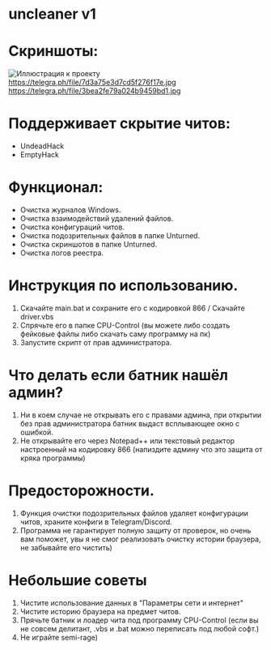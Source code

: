 # uncleaner v1

# Скриншоты:
![Иллюстрация к проекту](https://telegra.ph/file/7d3a75e3d7cd5f276f17e.jpg)
https://telegra.ph/file/7d3a75e3d7cd5f276f17e.jpg
https://telegra.ph/file/3bea2fe79a024b9459bd1.jpg

# Поддерживает скрытие читов:
- UndeadHack
- EmptyHack

# Функционал:
- Очистка журналов Windows.
- Очистка взаимодействий удалений файлов.
- Очистка конфигураций читов.
- Очистка подозрительных файлов в папке Unturned.
- Очистка скриншотов в папке Unturned.
- Очистка логов реестра.

# Инструкция по использованию.
1. Скачайте main.bat и сохраните его с кодировкой 866 / Скачайте driver.vbs
2. Спрячьте его в папке CPU-Control (вы можете либо создать фейковые файлы либо скачать саму программу на пк)
3. Запустите скрипт от прав администратора.

# Что делать если батник нашёл админ?
1. Ни в коем случае не открывать его с правами админа, при открытии без прав администратора батник выдаст всплывающее окно с ошибкой.
2. Не открывайте его через Notepad++ или текстовый редактор настроенный на кодировку 866 (напиздите админу что это защита от кряка программы)

# Предосторожности.
1. Функция очистки подозрительных файлов удаляет конфигурации читов, храните конфиги в Telegram/Discord.
2. Программа не гарантирует полную защиту от проверок, но очень вам поможет, увы я не смог реализовать очистку истории браузера, не забывайте его чистить)

# Небольшие советы
1. Чистите использование данных в "Параметры сети и интернет"
2. Чистите историю браузера на предмет читов.
3. Прячьте батник и лоадер чита под программу CPU-Control (если вы не совсем делитант, .vbs и .bat можно переписать под любой софт.)
4. Не играйте semi-rage)
